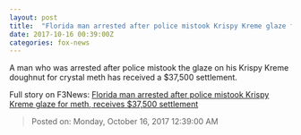 ```yaml
---
layout: post
title:  "Florida man arrested after police mistook Krispy Kreme glaze for meth, receives $37,500 settlement"
date: 2017-10-16 00:39:00Z
categories: fox-news
---
```


A man who was arrested after police mistook the glaze on his Krispy Kreme doughnut for crystal meth has received a $37,500 settlement.


Full story on F3News: [Florida man arrested after police mistook Krispy Kreme glaze for meth, receives $37,500 settlement](http://www.f3nws.com/n/rumjrG)

> Posted on: Monday, October 16, 2017 12:39:00 AM
